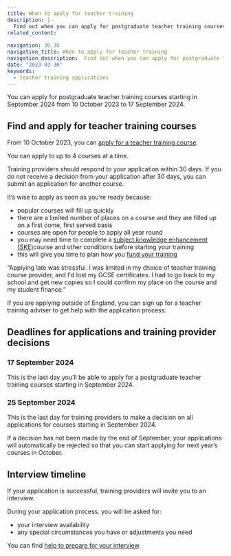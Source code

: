 ```yaml
---
title: When to apply for teacher training
description: |-
  Find out when you can apply for postgraduate teacher training courses, deadlines for submitting applications and how the interview process works.
related_content:
    
navigation: 30.30
navigation_title: When to apply for teacher training
navigation_description:  Find out when you can apply for postgraduate teacher training courses.
date: "2023-03-30"
keywords:
  - teacher training applications
---
```


You can apply for postgraduate teacher training courses starting in September 2024 from 10 October 2023 to 17 September 2024. 

## Find and apply for teacher training courses

From 10 October 2023, you can <a href="https://www.gov.uk/apply-for-teacher-training">apply for a teacher training course</a>.
 
You can apply to up to 4 courses at a time.  

Training providers should respond to your application within 30 days. If you do not receive a decision from your application after 30 days, you can submit an application for another course. 

It’s wise to apply as soon as you’re ready because: 
<ul>
<li> popular courses will fill up quickly </li>
<li>there are a limited number of places on a course and they are filled up on a first come, first served basis</li>  
<li>courses are open for people to apply all year round</li>  
<li>you may need time to complete a <a href="https://getintoteaching.education.gov.uk/how-to-apply-for-teacher-training/subject-knowledge-enhancement">subject knowledge enhancement (SKE)</a>course and other conditions before starting your training</li> 
<li>this will give you time to plan how you <a href="https://getintoteaching.education.gov.uk/funding-and-support ">fund your training</a></li>
</ul>

“Applying late was stressful. I was limited in my choice of teacher training course provider, and I'd lost my GCSE certificates. I had to go back to my school and get new copies so I could confirm my place on the course and my student finance.” 

If you are applying outside of England, you can sign up for a teacher training adviser to get help with the application process. 

## Deadlines for applications and training provider decisions 

### 17 September 2024 

This is the last day you’ll be able to apply for a postgraduate teacher training courses starting in September 2024. 

### 25 September 2024 

This is the last day for training providers to make a decision on all applications for courses starting in September 2024. 

If a decision has not been made by the end of September, your applications will automatically be rejected so that you can start applying for next year’s courses in October. 

## Interview timeline 

If your application is successful, training providers will invite you to an interview.  

During your application process. you will be asked for: 
<ul> 
<li>your interview availability </li>
<li>any special circumstances you have or adjustments you need </li>
</ul>
You can find <a href="https://getintoteaching.education.gov.uk/how-to-apply-for-teacher-training/teacher-training-interview">help to prepare for your interview</a>. 

